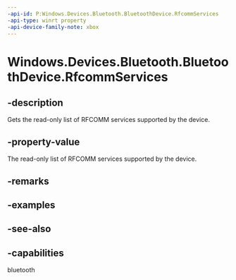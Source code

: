 ```yaml
---
-api-id: P:Windows.Devices.Bluetooth.BluetoothDevice.RfcommServices
-api-type: winrt property
-api-device-family-note: xbox
---
```


<!-- Property syntax
public Windows.Foundation.Collections.IVectorView<Windows.Devices.Bluetooth.Rfcomm.RfcommDeviceService> RfcommServices { get; }
-->

# Windows.Devices.Bluetooth.BluetoothDevice.RfcommServices

## -description
Gets the read-only list of RFCOMM services supported by the device.

## -property-value
The read-only list of RFCOMM services supported by the device.

## -remarks

## -examples

## -see-also


## -capabilities
bluetooth
